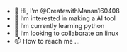 - 👋 Hi, I’m @CreatewithManan160408
- 👀 I’m interested in making a AI tool 
- 🌱 I’m currently learning python
- 💞️ I’m looking to collaborate on linux
- 📫 How to reach me ...

<!---
CreatewithManan160408/CreatewithManan160408 is a ✨ special ✨ repository because its `README.md` (this file) appears on your GitHub profile.
You can click the Preview link to take a look at your changes.
--->
